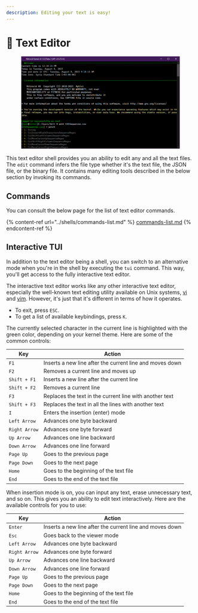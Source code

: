 ```yaml
---
description: Editing your text is easy!
---
```


# 📝 Text Editor

<figure><img src="../../../.gitbook/assets/image (17).png" alt=""><figcaption></figcaption></figure>

This text editor shell provides you an ability to edit any and all the text files. The `edit` command infers the file type whether it's the text file, the JSON file, or the binary file. It contains many editing tools described in the below section by invoking its commands.

## Commands

You can consult the below page for the list of text editor commands.

{% content-ref url="../shells/commands-list.md" %}
[commands-list.md](../shells/commands-list.md)
{% endcontent-ref %}

## Interactive TUI

In addition to the text editor being a shell, you can switch to an alternative mode when you're in the shell by executing the `tui` command. This way, you'll get access to the fully interactive text editor.

The interactive text editor works like any other interactive text editor, especially the well-known text editing utility available on Unix systems, [vi](https://en.m.wikipedia.org/wiki/Vi) and [vim](https://www.vim.org/). However, it's just that it's different in terms of how it operates.

* To exit, press `ESC`.
* To get a list of available keybindings, press `K`.

The currently selected character in the current line is highlighted with the green color, depending on your kernel theme. Here are some of the common controls:

| Key           | Action                                                   |
| ------------- | -------------------------------------------------------- |
| `F1`          | Inserts a new line after the current line and moves down |
| `F2`          | Removes a current line and moves up                      |
| `Shift + F1`  | Inserts a new line after the current line                |
| `Shift + F2`  | Removes a current line                                   |
| `F3`          | Replaces the text in the current line with another text  |
| `Shift + F3`  | Replaces the text in all the lines with another text     |
| `I`           | Enters the insertion (enter) mode                        |
| `Left Arrow`  | Advances one byte backward                               |
| `Right Arrow` | Advances one byte forward                                |
| `Up Arrow`    | Advances one line backward                               |
| `Down Arrow`  | Advances one line forward                                |
| `Page Up`     | Goes to the previous page                                |
| `Page Down`   | Goes to the next page                                    |
| `Home`        | Goes to the beginning of the text file                   |
| `End`         | Goes to the end of the text file                         |

When insertion mode is on, you can input any text, erase unnecessary text, and so on. This gives you an ability to edit text interactively. Here are the available controls for you to use:

| Key           | Action                                                   |
| ------------- | -------------------------------------------------------- |
| `Enter`       | Inserts a new line after the current line and moves down |
| `Esc`         | Goes back to the viewer mode                             |
| `Left Arrow`  | Advances one byte backward                               |
| `Right Arrow` | Advances one byte forward                                |
| `Up Arrow`    | Advances one line backward                               |
| `Down Arrow`  | Advances one line forward                                |
| `Page Up`     | Goes to the previous page                                |
| `Page Down`   | Goes to the next page                                    |
| `Home`        | Goes to the beginning of the text file                   |
| `End`         | Goes to the end of the text file                         |
